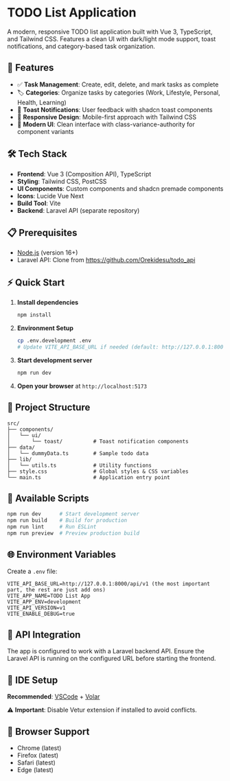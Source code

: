 # TODO List Application

A modern, responsive TODO list application built with Vue 3, TypeScript, and Tailwind CSS. Features a clean UI with dark/light mode support, toast notifications, and category-based task organization.

## 🚀 Features

- ✅ **Task Management**: Create, edit, delete, and mark tasks as complete
- 🏷️ **Categories**: Organize tasks by categories (Work, Lifestyle, Personal, Health, Learning)
- 🔔 **Toast Notifications**: User feedback with shadcn toast components
- 📱 **Responsive Design**: Mobile-first approach with Tailwind CSS
- 🎨 **Modern UI**: Clean interface with class-variance-authority for component variants

## 🛠️ Tech Stack

- **Frontend**: Vue 3 (Composition API), TypeScript
- **Styling**: Tailwind CSS, PostCSS
- **UI Components**: Custom components and shadcn premade components
- **Icons**: Lucide Vue Next
- **Build Tool**: Vite
- **Backend**: Laravel API (separate repository)

## 📋 Prerequisites

- [Node.js](https://nodejs.org/) (version 16+)
- Laravel API: Clone from https://github.com/Orekidesu/todo_api

## ⚡ Quick Start

1. **Install dependencies**

   ```sh
   npm install
   ```

2. **Environment Setup**

   ```sh
   cp .env.development .env
   # Update VITE_API_BASE_URL if needed (default: http://127.0.0.1:8000/api/v1)
   ```

3. **Start development server**

   ```sh
   npm run dev
   ```

4. **Open your browser** at `http://localhost:5173`

## 📁 Project Structure

```
src/
├── components/
│   └── ui/
│       └── toast/          # Toast notification components
├── data/
│   └── dummyData.ts        # Sample todo data
├── lib/
│   └── utils.ts            # Utility functions
├── style.css               # Global styles & CSS variables
└── main.ts                 # Application entry point
```

## 🔧 Available Scripts

```sh
npm run dev      # Start development server
npm run build    # Build for production
npm run lint     # Run ESLint
npm run preview  # Preview production build
```

## 🌐 Environment Variables

Create a `.env` file:

```env
VITE_API_BASE_URL=http://127.0.0.1:8000/api/v1 (the most important part, the rest are just add ons)
VITE_APP_NAME=TODO List App
VITE_APP_ENV=development
VITE_API_VERSION=v1
VITE_ENABLE_DEBUG=true
```

## 🎯 API Integration

The app is configured to work with a Laravel backend API. Ensure the Laravel API is running on the configured URL before starting the frontend.

## 🔧 IDE Setup

**Recommended**: [VSCode](https://code.visualstudio.com/) + [Volar](https://marketplace.visualstudio.com/items?itemName=Vue.volar)

⚠️ **Important**: Disable Vetur extension if installed to avoid conflicts.

## 📱 Browser Support

- Chrome (latest)
- Firefox (latest)
- Safari (latest)
- Edge (latest)
